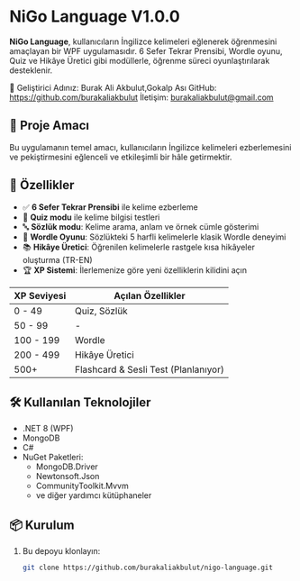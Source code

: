 ﻿# NiGo Language V1.0.0

**NiGo Language**, kullanıcıların İngilizce kelimeleri eğlenerek öğrenmesini amaçlayan bir WPF uygulamasıdır. 6 Sefer Tekrar Prensibi, Wordle oyunu, Quiz ve Hikâye Üretici gibi modüllerle, öğrenme süreci oyunlaştırılarak desteklenir.

👤 Geliştirici
Adınız: Burak Ali Akbulut,Gokalp Ası
GitHub: https://github.com/burakaliakbulut
İletişim: burakaliakbulut@gmail.com

## 🎯 Proje Amacı

Bu uygulamanın temel amacı, kullanıcıların İngilizce kelimeleri ezberlemesini ve pekiştirmesini eğlenceli ve etkileşimli bir hâle getirmektir.

## 🚀 Özellikler

- ✅ **6 Sefer Tekrar Prensibi** ile kelime ezberleme
- 🧠 **Quiz modu** ile kelime bilgisi testleri
- 🔤 **Sözlük modu**: Kelime arama, anlam ve örnek cümle gösterimi
- 🧩 **Wordle Oyunu**: Sözlükteki 5 harfli kelimelerle klasik Wordle deneyimi
- 📚 **Hikâye Üretici**: Öğrenilen kelimelerle rastgele kısa hikâyeler oluşturma (TR-EN)
- 🏆 **XP Sistemi**: İlerlemenize göre yeni özelliklerin kilidini açın

| XP Seviyesi | Açılan Özellikler                  |
|-------------|------------------------------------|
| 0 - 49      | Quiz, Sözlük                       |
| 50 - 99     | -                                  |
| 100 - 199   | Wordle                             |
| 200 - 499   | Hikâye Üretici                     |
| 500+        | Flashcard & Sesli Test (Planlanıyor)|

## 🛠 Kullanılan Teknolojiler

- .NET 8 (WPF)
- MongoDB
- C#
- NuGet Paketleri:
  - MongoDB.Driver
  - Newtonsoft.Json
  - CommunityToolkit.Mvvm
  - ve diğer yardımcı kütüphaneler

## 📦 Kurulum 
1. Bu depoyu klonlayın:
   ```bash
   git clone https://github.com/burakaliakbulut/nigo-language.git
